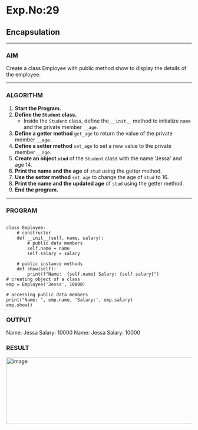 # Exp.No:29  
## Encapsulation

---

### AIM  
Create a class Employee with public method show to display the details of the employee.

---

### ALGORITHM

1. **Start the Program.**
2. **Define the `Student` class.**
   - Inside the `Student` class, define the `__init__` method to initialize `name` and the private member `__age`.
3. **Define a getter method** `get_age` to return the value of the private member `__age`.
4. **Define a setter method** `set_age` to set a new value to the private member `__age`.
5. **Create an object `stud`** of the `Student` class with the name 'Jessa' and age 14.
6. **Print the name and the age** of `stud` using the getter method.
7. **Use the setter method** `set_age` to change the age of `stud` to 16.
8. **Print the name and the updated age** of `stud` using the getter method.
9. **End the program.**

---

### PROGRAM

```

class Employee:
    # constructor
    def __init__(self, name, salary):
        # public data members
        self.name = name
        self.salary = salary

    # public instance methods
    def show(self):
        print(f"Name:  {self.name} Salary: {self.salary}")
# creating object of a class
emp = Employee('Jessa', 10000)

# accessing public data members
print("Name: ", emp.name, 'Salary:', emp.salary)
emp.show()

```

### OUTPUT

Name:  Jessa Salary: 10000
Name:  Jessa Salary: 10000


### RESULT

<img width="699" height="181" alt="image" src="https://github.com/user-attachments/assets/15d6ddc3-23f9-4cca-91c8-8a63af04bd48" />



